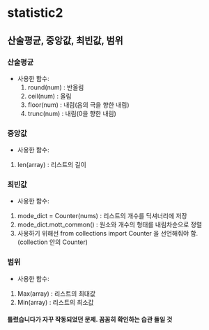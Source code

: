 # statistic2
## 산술평균, 중앙값, 최빈값, 범위
### 산술평균
 - 사용한 함수: 
   1) round(num) : 반올림
   2) ceil(num) : 올림
   3) floor(num) : 내림(음의 극을 향한 내림)
   4) trunc(num) : 내림(0을 향한 내림)
   
### 중앙값
 - 사용한 함수:
  1) len(array) : 리스트의 길이
### 최빈값
 - 사용한 함수:
  1) mode_dict = Counter(nums) : 리스트의 개수를 딕셔너리에 저장
  2) mode_dict.mott_common() : 원소와 개수의 형태를 내림차순으로 정렬
  3) 사용하기 위해선 from collections import Counter 을 선언해줘야 함.(collection 안의 Counter)
 
### 범위
 - 사용한 함수:
  1) Max(array) : 리스트의 최대값
  2) Min(array) : 리스트의 최소값
  
 #### 틀렸습니다가 자꾸 작동되었던 문제. 꼼꼼히 확인하는 습관 들일 것
